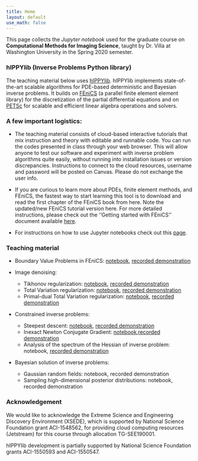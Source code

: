 ```yaml
---
title: Home
layout: default
use_math: false
---
```


This page collects the *Jupyter notebook* used for the graduate course on **Computational Methods for Imaging Science**, taught by Dr. Villa at Washington University in the Spring 2020 semester.

### hIPPYlib (Inverse Problems Python library)

The teaching material below uses [hIPPYlib](https://hippylib.github.io). hIPPYlib implements state-of-the-art scalable algorithms for PDE-based deterministic and Bayesian inverse problems.
It builds on [FEniCS](https://fenicsproject.org) (a parallel finite element element library) for the discretization of the partial differential equations and on [PETSc](https://www.mcs.anl.gov/petsc/)
for scalable and efficient linear algebra operations and solvers.


### A few important logistics:

- The teaching material consists of cloud-based interactive tutorials that mix instruction and theory with editable and runnable code. You can run the codes presented in class through your web browser. This will allow anyone to test our software and experiment with inverse problem algorithms quite easily, without running into installation issues or version discrepancies. Instructions to connect to the cloud resources, username and password will be posted on Canvas. Please do not exchange the user info.

- If you are curious to learn more about PDEs, finite element methods, and FEniCS, the fastest way to start learning this tool is to download and read the first chapter of the FEniCS book from here. Note the updated/new FEniCS tutorial version here. For more detailed instructions, please check out the ‘‘Getting started with FEniCS’’ document available [here](files/fenics_getting_started.pdf).

- For instructions on how to use Jupyter notebooks check out this [page](https://jupyter.readthedocs.io/en/latest/running.html#running).

### Teaching material

- Boundary Value Problems in FEniCS: [notebook](notebooks/Poisson.html), [recorded demonstration](https://utexas.box.com/v/intro-to-fenics)

- Image denoising:
  - Tikhonov regularization: [notebook](notebooks/ImageDenoising_Tik.html), [recorded demonstration](https://utexas.box.com/v/image-denoising-tik)
  - Total Variation regularization: [notebook](notebooks/ImageDenoising_TV.html), [recorded demonstration](https://utexas.box.com/v/image-denoising-tv)
  - Primal-dual Total Variation regularization: [notebook](notebooks/ImageDenoising_PrimalDualTV.html), [recorded demonstration](https://utexas.box.com/v/primal-dual-tv)

- Constrained inverse problems:
  - Steepest descent: [notebook](notebooks/Poisson_SD.html), [recorded demonstration](https://utexas.box.com/v/poisson-steepest-descent)
  - Inexact Newton Conjugate Gradient: [notebook](notebooks/Poisson_INCG.html),[recorded demonstration](https://utexas.box.com/v/poisson-incg)
  - Analysis of the spectrum of the Hessian of inverse problem: notebook, [recorded demonstration](https://utexas.box.com/v/hessian-spectrum)

- Bayesian solution of inverse problems:
  - Gaussian random fields: notebook, recorded demonstration
  - Sampling high-dimensional posterior distributions: notebook, recorded demonstration

### Acknowledgement

We would like to acknowledge the Extreme Science and Engineering Discovery Environment (XSEDE), which is supported by National Science Foundation grant ACI-1548562, for providing cloud computing resources (Jetstream) for this course through allocation TG-SEE190001.

hIPPYlib development is partially supported by National Science Foundation grants ACI-1550593 and ACI-1550547.
